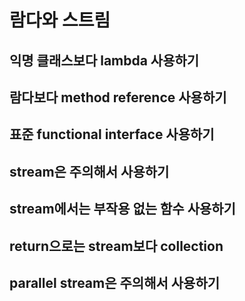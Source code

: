 #   람다와 스트림

##  익명 클래스보다 lambda 사용하기

##  람다보다 method reference 사용하기

##  표준 functional interface 사용하기

##  stream은 주의해서 사용하기

##  stream에서는 부작용 없는 함수 사용하기

##  return으로는 stream보다 collection

##  parallel stream은 주의해서 사용하기